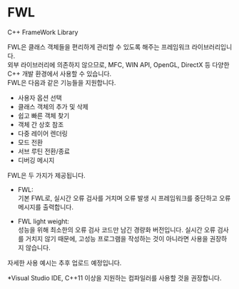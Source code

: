 # FWL
 C++ FrameWork Library

 FWL은 클래스 객체들을 편리하게 관리할 수 있도록 해주는 프레임워크 라이브러리입니다.  
 외부 라이브러리에 의존하지 않으므로, MFC, WIN API, OpenGL, DirectX 등 다양한 C++ 개발 환경에서 사용할 수 있습니다.  
 FWL은 다음과 같은 기능들을 지원합니다.  

 - 사용자 옵션 선택  
 - 클래스 객체의 추가 및 삭제
 - 쉽고 빠른 객체 찾기
 - 객체 간 상호 참조
 - 다중 레이어 렌더링  
 - 모드 전환  
 - 서브 루틴 전환/종료
 - 디버깅 메시지

FWL은 두 가지가 제공됩니다.
 - FWL:  
   기본 FWL로, 실시간 오류 검사를 거치며 오류 발생 시 프레임워크를 중단하고 오류 메시지를 출력합니다.
   
 - FWL light weight:  
   성능을 위해 최소한의 오류 검사 코드만 남긴 경량화 버전입니다. 실시간 오류 검사를 거치지 않기 때문에, 고성능 프로그램을 작성하는 것이 아니라면 사용을 권장하지 않습니다.

자세한 사용 예시는 추후 업로드 예정입니다.
  
*Visual Studio IDE, C++11 이상을 지원하는 컴파일러를 사용할 것을 권장합니다.
